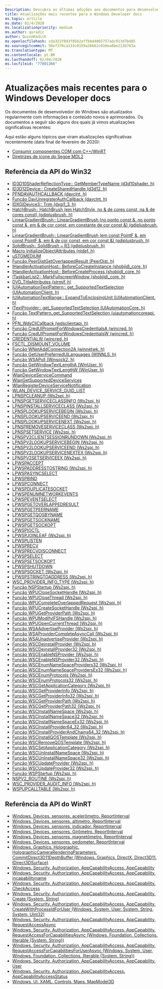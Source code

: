 ```yaml
---
Description: Descubra as últimas adições aos documentos para desenvolvedores do Windows.
title: Atualizações mais recentes para o Windows Developer docs
ms.topic: article
ms.date: 02/4/2020
ms.localizationpriority: medium
ms.author: quradic
author: QuinnRadich
ms.openlocfilehash: cda322f893f85b2affbbd4065757adc913d7b485
ms.sourcegitcommit: 58ef376ca133c0159a36b62c010ea8be213b763a
ms.translationtype: MT
ms.contentlocale: pt-BR
ms.lasthandoff: 02/04/2020
ms.locfileid: "77001366"
---
```

# <a name="latest-updates-to-the-windows-developer-docs"></a>Atualizações mais recentes para o Windows Developer docs

Os documentos de desenvolvedor do Windows são atualizados regularmente com informações e conteúdo novos e aprimorados. Os documentos a seguir são alguns dos quais já vimos atualizações significativas recentes:

Aqui estão alguns tópicos que viram atualizações significativas recentemente (data final de fevereiro de 2020):

<ul>
<li><a href="https://docs.microsoft.com/windows/uwp/cpp-and-winrt-apis/consume-com">Consumir componentes COM com C++/WinRT</a></li>
<li><a href="https://docs.microsoft.com/windows/uwp/design/style/segoe-ui-symbol-font">Diretrizes de ícone do Segoe MDL2</a></li>
</ul>

## <a name="win32-api-reference"></a>Referência da API do Win32

<ul>
<li><a href="https://docs.microsoft.com/windows/win32/api/d3d10shader/nf-d3d10shader-id3d10shaderreflectiontype-getmembertypename">ID3D10ShaderReflectionType:: GetMemberTypeName (d3d10shader. h)</a></li>
<li><a href="https://docs.microsoft.com/windows/win32/api/d3d12/nf-d3d12-id3d12device-createsharedhandle">ID3D12Device:: CreateSharedHandle (d3d12. h)</a></li>
<li><a href="https://docs.microsoft.com/windows/win32/api/davclnt/nc-davclnt-pfndavauthcallback">PFNDAVAUTHCALLBACK (davclnt. h)</a></li>
<li><a href="https://docs.microsoft.com/windows/win32/api/davclnt/nf-davclnt-davunregisterauthcallback">Função DavUnregisterAuthCallback (davclnt. h)</a></li>
<li><a href="https://docs.microsoft.com/windows/win32/api/dxgi1_3/nf-dxgi1_3-idxgidevice3-trim">IDXGIDevice3:: Trim (dxgi1_3. h)</a></li>
<li><a href="https://docs.microsoft.com/windows/win32/api/gdiplusbrush/nf-gdiplusbrush-hatchbrush-hatchbrush(inhatchstyle_inconstcolor__inconstcolor_)">HatchBrush:: HatchBrush (em HatchStyle, no & de cores const, na & de cores const) (gdiplusbrush. h)</a></li>
<li><a href="https://docs.microsoft.com/windows/win32/api/gdiplusbrush/nf-gdiplusbrush-lineargradientbrush-lineargradientbrush(inconstpoint__inconstpoint__inconstcolor__inconstcolor_)">LinearGradientBrush:: LinearGradientBrush (no ponto const &, no ponto const &, em & de cor const, em constante de cor const &) (gdiplusbrush. h)</a></li>
<li><a href="https://docs.microsoft.com/windows/win32/api/gdiplusbrush/nf-gdiplusbrush-lineargradientbrush-lineargradientbrush(inconstpointf__inconstpointf__inconstcolor__inconstcolor_)">LinearGradientBrush:: LinearGradientBrush (em const PointF &, em const PointF &, em & de cor const, em cor const &) (gdiplusbrush. h)</a></li>
<li><a href="https://docs.microsoft.com/windows/win32/api/gdiplusbrush/nf-gdiplusbrush-solidbrush-solidbrush~r3">SolidBrush:: SolidBrush ~ R3 (gdiplusbrush. h)</a></li>
<li><a href="https://docs.microsoft.com/windows/win32/api/ntdef/nf-ntdef-initializeobjectattributes">Macro InitializeObjectAttributes (ntdef. h)</a></li>
<li><a href="https://docs.microsoft.com/windows/win32/api/objidl/ns-objidl-ustgmedium~r1">uSTGMEDIUM</a></li>
<li><a href="https://docs.microsoft.com/windows/win32/api/peerdist/nf-peerdist-peerdistgetoverlappedresult">Função PeerDistGetOverlappedResult (PeerDist. h)</a></li>
<li><a href="https://docs.microsoft.com/windows/win32/api/shobjidl_core/nf-shobjidl_core-ihandleractivationhost-beforecocreateinstance">IHandlerActivationHost:: BeforeCoCreateInstance (shobjidl_core. h)</a></li>
<li><a href="https://docs.microsoft.com/windows/win32/api/shobjidl_core/nf-shobjidl_core-ihandleractivationhost-beforecreateprocess">IHandlerActivationHost:: BeforeCreateProcess (shobjidl_core. h)</a></li>
<li><a href="https://docs.microsoft.com/windows/win32/api/shobjidl_core/nf-shobjidl_core-itaskbarlist2-markfullscreenwindow">ITaskbarList2:: MarkFullscreenWindow (shobjidl_core. h)</a></li>
<li><a href="https://docs.microsoft.com/windows/win32/api/strmif/ns-strmif-dvd_titleattributes">DVD_TitleAttributes (strmif. h)</a></li>
<li><a href="https://docs.microsoft.com/windows/win32/api/uiautomationclient/nf-uiautomationclient-iuiautomationtextpattern-get_supportedtextselection">IUIAutomationTextPattern:: get_SupportedTextSelection (UIAutomationClient. h)</a></li>
<li><a href="https://docs.microsoft.com/windows/win32/api/uiautomationclient/nf-uiautomationclient-iuiautomationtextrange-expandtoenclosingunit">IUIAutomationTextRange:: ExpandToEnclosingUnit (UIAutomationClient. h)</a></li>
<li><a href="https://docs.microsoft.com/windows/win32/api/uiautomationcore/nf-uiautomationcore-itextprovider-get_supportedtextselection">ITextProvider:: get_SupportedTextSelection (UIAutomationCore. h)</a></li>
<li><a href="https://docs.microsoft.com/windows/win32/api/uiautomationcoreapi/nf-uiautomationcoreapi-textpattern_get_supportedtextselection">Função TextPattern_get_SupportedTextSelection (uiautomationcoreapi. h)</a></li>
<li><a href="https://docs.microsoft.com/windows/win32/api/wdsclientapi/nc-wdsclientapi-pfn_wdsclicallback">PFN_WdsCliCallback (wdsclientapi. h)</a></li>
<li><a href="https://docs.microsoft.com/windows/win32/api/wincred/nf-wincred-creduipromptforwindowscredentialsa">Função CredUIPromptForWindowsCredentialsA (wincred. h)</a></li>
<li><a href="https://docs.microsoft.com/windows/win32/api/wincred/nf-wincred-creduipromptforwindowscredentialsw">Função CredUIPromptForWindowsCredentialsW (wincred. h)</a></li>
<li><a href="https://docs.microsoft.com/windows/win32/api/wincred/ns-wincred-credentialw">CREDENTIALW (wincred. h)</a></li>
<li><a href="https://docs.microsoft.com/windows/win32/api/winioctl/ni-winioctl-fsctl_dismount_volume">FSCTL_DISMOUNT_VOLUME</a></li>
<li><a href="https://docs.microsoft.com/windows/win32/api/winnetwk/nf-winnetwk-wnetaddconnection2a">Função WNetAddConnection2A (winnetwk. h)</a></li>
<li><a href="https://docs.microsoft.com/windows/win32/api/winnls/nf-winnls-getuserpreferreduilanguages">Função GetUserPreferredUILanguages (WINNLS. h)</a></li>
<li><a href="https://docs.microsoft.com/windows/win32/api/winsock2/nf-winsock2-wsapoll">Função WSAPoll (Winsock2. h)</a></li>
<li><a href="https://docs.microsoft.com/windows/win32/api/winuser/nf-winuser-getwindowtextlengtha">Função GetWindowTextLengthA (WinUser. h)</a></li>
<li><a href="https://docs.microsoft.com/windows/win32/api/winuser/nf-winuser-getwindowtextlengthw">Função GetWindowTextLengthW (WinUser. h)</a></li>
<li><a href="https://docs.microsoft.com/windows/win32/api/wlanapi/nf-wlanapi-wlandeviceservicecommand">WlanDeviceServiceCommand</a></li>
<li><a href="https://docs.microsoft.com/windows/win32/api/wlanapi/nf-wlanapi-wlangetsupporteddeviceservices">WlanGetSupportedDeviceServices</a></li>
<li><a href="https://docs.microsoft.com/windows/win32/api/wlanapi/nf-wlanapi-wlanregisterdeviceservicenotification">WlanRegisterDeviceServiceNotification</a></li>
<li><a href="https://docs.microsoft.com/windows/win32/api/wlanapi/ns-wlanapi-wlan_device_service_guid_list">WLAN_DEVICE_SERVICE_GUID_LIST</a></li>
<li><a href="https://docs.microsoft.com/windows/win32/api/ws2spi/nc-ws2spi-lpnspcleanup">LPNSPCLEANUP (Ws2spi. h)</a></li>
<li><a href="https://docs.microsoft.com/windows/win32/api/ws2spi/nc-ws2spi-lpnspgetserviceclassinfo">LPNSPGETSERVICECLASSINFO (Ws2spi. h)</a></li>
<li><a href="https://docs.microsoft.com/windows/win32/api/ws2spi/nc-ws2spi-lpnspinstallserviceclass">LPNSPINSTALLSERVICECLASS (Ws2spi. h)</a></li>
<li><a href="https://docs.microsoft.com/windows/win32/api/ws2spi/nc-ws2spi-lpnsplookupservicebegin">LPNSPLOOKUPSERVICEBEGIN (Ws2spi. h)</a></li>
<li><a href="https://docs.microsoft.com/windows/win32/api/ws2spi/nc-ws2spi-lpnsplookupserviceend">LPNSPLOOKUPSERVICEEND (Ws2spi. h)</a></li>
<li><a href="https://docs.microsoft.com/windows/win32/api/ws2spi/nc-ws2spi-lpnsplookupservicenext">LPNSPLOOKUPSERVICENEXT (Ws2spi. h)</a></li>
<li><a href="https://docs.microsoft.com/windows/win32/api/ws2spi/nc-ws2spi-lpnspremoveserviceclass">LPNSPREMOVESERVICECLASS (Ws2spi. h)</a></li>
<li><a href="https://docs.microsoft.com/windows/win32/api/ws2spi/nc-ws2spi-lpnspsetservice">LPNSPSETSERVICE (Ws2spi. h)</a></li>
<li><a href="https://docs.microsoft.com/windows/win32/api/ws2spi/nc-ws2spi-lpnspv2clientsessionrundown">LPNSPV2CLIENTSESSIONRUNDOWN (Ws2spi. h)</a></li>
<li><a href="https://docs.microsoft.com/windows/win32/api/ws2spi/nc-ws2spi-lpnspv2lookupservicebegin">LPNSPV2LOOKUPSERVICEBEGIN (Ws2spi. h)</a></li>
<li><a href="https://docs.microsoft.com/windows/win32/api/ws2spi/nc-ws2spi-lpnspv2lookupserviceend">LPNSPV2LOOKUPSERVICEEND (Ws2spi. h)</a></li>
<li><a href="https://docs.microsoft.com/windows/win32/api/ws2spi/nc-ws2spi-lpnspv2lookupservicenextex">LPNSPV2LOOKUPSERVICENEXTEX (Ws2spi. h)</a></li>
<li><a href="https://docs.microsoft.com/windows/win32/api/ws2spi/nc-ws2spi-lpnspv2setserviceex">LPNSPV2SETSERVICEEX (Ws2spi. h)</a></li>
<li><a href="https://docs.microsoft.com/windows/win32/api/ws2spi/nc-ws2spi-lpwspaccept">LPWSPACCEPT</a></li>
<li><a href="https://docs.microsoft.com/windows/win32/api/ws2spi/nc-ws2spi-lpwspaddresstostring">LPWSPADDRESSTOSTRING (Ws2spi. h)</a></li>
<li><a href="https://docs.microsoft.com/windows/win32/api/ws2spi/nc-ws2spi-lpwspasyncselect">LPWSPASYNCSELECT</a></li>
<li><a href="https://docs.microsoft.com/windows/win32/api/ws2spi/nc-ws2spi-lpwspbind">LPWSPBIND</a></li>
<li><a href="https://docs.microsoft.com/windows/win32/api/ws2spi/nc-ws2spi-lpwspconnect">LPWSPCONNECT</a></li>
<li><a href="https://docs.microsoft.com/windows/win32/api/ws2spi/nc-ws2spi-lpwspduplicatesocket">LPWSPDUPLICATESOCKET</a></li>
<li><a href="https://docs.microsoft.com/windows/win32/api/ws2spi/nc-ws2spi-lpwspenumnetworkevents">LPWSPENUMNETWORKEVENTS</a></li>
<li><a href="https://docs.microsoft.com/windows/win32/api/ws2spi/nc-ws2spi-lpwspeventselect">LPWSPEVENTSELECT</a></li>
<li><a href="https://docs.microsoft.com/windows/win32/api/ws2spi/nc-ws2spi-lpwspgetoverlappedresult">LPWSPGETOVERLAPPEDRESULT</a></li>
<li><a href="https://docs.microsoft.com/windows/win32/api/ws2spi/nc-ws2spi-lpwspgetpeername">LPWSPGETPEERNAME</a></li>
<li><a href="https://docs.microsoft.com/windows/win32/api/ws2spi/nc-ws2spi-lpwspgetqosbyname">LPWSPGETQOSBYNAME</a></li>
<li><a href="https://docs.microsoft.com/windows/win32/api/ws2spi/nc-ws2spi-lpwspgetsockname">LPWSPGETSOCKNAME</a></li>
<li><a href="https://docs.microsoft.com/windows/win32/api/ws2spi/nc-ws2spi-lpwspgetsockopt">LPWSPGETSOCKOPT</a></li>
<li><a href="https://docs.microsoft.com/windows/win32/api/ws2spi/nc-ws2spi-lpwspioctl">LPWSPIOCTL</a></li>
<li><a href="https://docs.microsoft.com/windows/win32/api/ws2spi/nc-ws2spi-lpwspjoinleaf">LPWSPJOINLEAF (Ws2spi. h)</a></li>
<li><a href="https://docs.microsoft.com/windows/win32/api/ws2spi/nc-ws2spi-lpwsplisten">LPWSPLISTEN</a></li>
<li><a href="https://docs.microsoft.com/windows/win32/api/ws2spi/nc-ws2spi-lpwsprecv">LPWSPRECV</a></li>
<li><a href="https://docs.microsoft.com/windows/win32/api/ws2spi/nc-ws2spi-lpwsprecvdisconnect">LPWSPRECVDISCONNECT</a></li>
<li><a href="https://docs.microsoft.com/windows/win32/api/ws2spi/nc-ws2spi-lpwspselect">LPWSPSELECT</a></li>
<li><a href="https://docs.microsoft.com/windows/win32/api/ws2spi/nc-ws2spi-lpwspsetsockopt">LPWSPSETSOCKOPT</a></li>
<li><a href="https://docs.microsoft.com/windows/win32/api/ws2spi/nc-ws2spi-lpwspshutdown">LPWSPSHUTDOWN</a></li>
<li><a href="https://docs.microsoft.com/windows/win32/api/ws2spi/nc-ws2spi-lpwspsocket">LPWSPSOCKET (Ws2spi. h)</a></li>
<li><a href="https://docs.microsoft.com/windows/win32/api/ws2spi/nc-ws2spi-lpwspstringtoaddress">LPWSPSTRINGTOADDRESS (Ws2spi. h)</a></li>
<li><a href="https://docs.microsoft.com/windows/win32/api/ws2spi/ne-ws2spi-wsc_provider_info_type">WSC_PROVIDER_INFO_TYPE (Ws2spi. h)</a></li>
<li><a href="https://docs.microsoft.com/windows/win32/api/ws2spi/nf-ws2spi-nspstartup">Função NSPStartup (Ws2spi. h)</a></li>
<li><a href="https://docs.microsoft.com/windows/win32/api/ws2spi/nf-ws2spi-wpuclosesockethandle">Função WPUCloseSocketHandle (Ws2spi. h)</a></li>
<li><a href="https://docs.microsoft.com/windows/win32/api/ws2spi/nf-ws2spi-wpuclosethread">Função WPUCloseThread (Ws2spi. h)</a></li>
<li><a href="https://docs.microsoft.com/windows/win32/api/ws2spi/nf-ws2spi-wpucompleteoverlappedrequest">Função WPUCompleteOverlappedRequest (Ws2spi. h)</a></li>
<li><a href="https://docs.microsoft.com/windows/win32/api/ws2spi/nf-ws2spi-wpucreatesockethandle">Função WPUCreateSocketHandle (Ws2spi. h)</a></li>
<li><a href="https://docs.microsoft.com/windows/win32/api/ws2spi/nf-ws2spi-wpugetproviderpath">Função WPUGetProviderPath (Ws2spi. h)</a></li>
<li><a href="https://docs.microsoft.com/windows/win32/api/ws2spi/nf-ws2spi-wpumodifyifshandle">Função WPUModifyIFSHandle (Ws2spi. h)</a></li>
<li><a href="https://docs.microsoft.com/windows/win32/api/ws2spi/nf-ws2spi-wpuopencurrentthread">Função WPUOpenCurrentThread (Ws2spi. h)</a></li>
<li><a href="https://docs.microsoft.com/windows/win32/api/ws2spi/nf-ws2spi-wsaadvertiseprovider">Função WSAAdvertiseProvider (Ws2spi. h)</a></li>
<li><a href="https://docs.microsoft.com/windows/win32/api/ws2spi/nf-ws2spi-wsaprovidercompleteasynccall">Função WSAProviderCompleteAsyncCall (Ws2spi. h)</a></li>
<li><a href="https://docs.microsoft.com/windows/win32/api/ws2spi/nf-ws2spi-wsaunadvertiseprovider">Função WSAUnadvertiseProvider (Ws2spi. h)</a></li>
<li><a href="https://docs.microsoft.com/windows/win32/api/ws2spi/nf-ws2spi-wscdeinstallprovider">Função WSCDeinstallProvider (Ws2spi. h)</a></li>
<li><a href="https://docs.microsoft.com/windows/win32/api/ws2spi/nf-ws2spi-wscdeinstallprovider32">Função WSCDeinstallProvider32 (Ws2spi. h)</a></li>
<li><a href="https://docs.microsoft.com/windows/win32/api/ws2spi/nf-ws2spi-wscenablensprovider">Função WSCEnableNSProvider (Ws2spi. h)</a></li>
<li><a href="https://docs.microsoft.com/windows/win32/api/ws2spi/nf-ws2spi-wscenablensprovider32">Função WSCEnableNSProvider32 (Ws2spi. h)</a></li>
<li><a href="https://docs.microsoft.com/windows/win32/api/ws2spi/nf-ws2spi-wscenumnamespaceproviders32">Função WSCEnumNameSpaceProviders32 (Ws2spi. h)</a></li>
<li><a href="https://docs.microsoft.com/windows/win32/api/ws2spi/nf-ws2spi-wscenumnamespaceprovidersex32">Função WSCEnumNameSpaceProvidersEx32 (Ws2spi. h)</a></li>
<li><a href="https://docs.microsoft.com/windows/win32/api/ws2spi/nf-ws2spi-wscenumprotocols">Função WSCEnumProtocols (Ws2spi. h)</a></li>
<li><a href="https://docs.microsoft.com/windows/win32/api/ws2spi/nf-ws2spi-wscenumprotocols32">Função WSCEnumProtocols32 (Ws2spi. h)</a></li>
<li><a href="https://docs.microsoft.com/windows/win32/api/ws2spi/nf-ws2spi-wscgetapplicationcategory">Função WSCGetApplicationCategory (Ws2spi. h)</a></li>
<li><a href="https://docs.microsoft.com/windows/win32/api/ws2spi/nf-ws2spi-wscgetproviderinfo">Função WSCGetProviderInfo (Ws2spi. h)</a></li>
<li><a href="https://docs.microsoft.com/windows/win32/api/ws2spi/nf-ws2spi-wscgetproviderinfo32">Função WSCGetProviderInfo32 (Ws2spi. h)</a></li>
<li><a href="https://docs.microsoft.com/windows/win32/api/ws2spi/nf-ws2spi-wscgetproviderpath">Função WSCGetProviderPath (Ws2spi. h)</a></li>
<li><a href="https://docs.microsoft.com/windows/win32/api/ws2spi/nf-ws2spi-wscgetproviderpath32">Função WSCGetProviderPath32 (Ws2spi. h)</a></li>
<li><a href="https://docs.microsoft.com/windows/win32/api/ws2spi/nf-ws2spi-wscinstallnamespace">Função WSCInstallNameSpace (Ws2spi. h)</a></li>
<li><a href="https://docs.microsoft.com/windows/win32/api/ws2spi/nf-ws2spi-wscinstallnamespace32">Função WSCInstallNameSpace32 (Ws2spi. h)</a></li>
<li><a href="https://docs.microsoft.com/windows/win32/api/ws2spi/nf-ws2spi-wscinstallnamespaceex32">Função WSCInstallNameSpaceEx32 (Ws2spi. h)</a></li>
<li><a href="https://docs.microsoft.com/windows/win32/api/ws2spi/nf-ws2spi-wscinstallprovider64_32">Função WSCInstallProvider64_32 (Ws2spi. h)</a></li>
<li><a href="https://docs.microsoft.com/windows/win32/api/ws2spi/nf-ws2spi-wscinstallproviderandchains64_32">Função WSCInstallProviderAndChains64_32 (Ws2spi. h)</a></li>
<li><a href="https://docs.microsoft.com/windows/win32/api/ws2spi/nf-ws2spi-wscinstallqostemplate">Função WSCInstallQOSTemplate (Ws2spi. h)</a></li>
<li><a href="https://docs.microsoft.com/windows/win32/api/ws2spi/nf-ws2spi-wscremoveqostemplate">Função WSCRemoveQOSTemplate (Ws2spi. h)</a></li>
<li><a href="https://docs.microsoft.com/windows/win32/api/ws2spi/nf-ws2spi-wscsetapplicationcategory">Função WSCSetApplicationCategory (Ws2spi. h)</a></li>
<li><a href="https://docs.microsoft.com/windows/win32/api/ws2spi/nf-ws2spi-wscuninstallnamespace">Função WSCUnInstallNameSpace (Ws2spi. h)</a></li>
<li><a href="https://docs.microsoft.com/windows/win32/api/ws2spi/nf-ws2spi-wscuninstallnamespace32">Função WSCUnInstallNameSpace32 (Ws2spi. h)</a></li>
<li><a href="https://docs.microsoft.com/windows/win32/api/ws2Already up to date.
spi/nf-ws2spi-wscupdateprovider">Função WSCUpdateProvider (Ws2spi. h)</a></li>
<li><a href="https://docs.microsoft.com/windows/win32/api/ws2spi/nf-ws2spi-wscupdateprovider32">Função WSCUpdateProvider32 (Ws2spi. h)</a></li>
<li><a href="https://docs.microsoft.com/windows/win32/api/ws2spi/nf-ws2spi-wspstartup">Função WSPStartup (Ws2spi. h)</a></li>
<li><a href="https://docs.microsoft.com/windows/win32/api/ws2spi/ns-ws2spi-nspv2_routine">NSPV2_ROUTINE (Ws2spi. h)</a></li>
<li><a href="https://docs.microsoft.com/windows/win32/api/ws2spi/ns-ws2spi-wsc_provider_audit_info">WSC_PROVIDER_AUDIT_INFO (Ws2spi. h)</a></li>
<li><a href="https://docs.microsoft.com/windows/win32/api/ws2spi/ns-ws2spi-wspupcalltable">WSPUPCALLTABLE (Ws2spi. h)</a></li>
</ul>

## <a name="winrt-api-reference"></a>Referência da API do WinRT

<ul>
<li><a href="https://docs.microsoft.com/uwp/api/windows.devices.sensors.accelerometer.reportinterval">Windows. Devices. sensores. acelerômetro. ReportInterval</a></li>
<li><a href="https://docs.microsoft.com/uwp/api/windows.devices.sensors.altimeter.reportinterval">Windows. Devices. sensores. altímetro. ReportInterval</a></li>
<li><a href="https://docs.microsoft.com/uwp/api/windows.devices.sensors.barometer.reportinterval">Windows. Devices. sensores. indicador. ReportInterval</a></li>
<li><a href="https://docs.microsoft.com/uwp/api/windows.devices.sensors.gyrometer.reportinterval">Windows. Devices. sensores. Girômetro. ReportInterval</a></li>
<li><a href="https://docs.microsoft.com/uwp/api/windows.devices.sensors.magnetometer.reportinterval">Windows. Devices. sensores. magnetômetro. ReportInterval</a></li>
<li><a href="https://docs.microsoft.com/uwp/api/windows.devices.sensors.pedometer.reportinterval">Windows. Devices. sensores. pedometer. ReportInterval</a></li>
<li><a href="https://docs.microsoft.com/uwp/api/windows.graphics.holographic.holographiccamerarenderingparameters.commitdirect3d11depthbuffer">Windows. Graphics. Holographic. HolographicCameraRenderingParameters. CommitDirect3D11DepthBuffer (Windows. Graphics. DirectX. Direct3D11. IDirect3DSurface)</a></li>
<li><a href="https://docs.microsoft.com/uwp/api/windows.security.authorization.appcapabilityaccess.appcapability">Windows. Security. Authorization. AppCapabilityAccess. AppCapability</a></li>
<li><a href="https://docs.microsoft.com/uwp/api/windows.security.authorization.appcapabilityaccess.appcapability.capabilityname">Windows. Security. Authorization. AppCapabilityAccess. AppCapability. incapabilityname</a></li>
<li><a href="https://docs.microsoft.com/uwp/api/windows.security.authorization.appcapabilityaccess.appcapability.checkaccess">Windows. Security. Authorization. AppCapabilityAccess. AppCapability. CheckAccess</a></li>
<li><a href="https://docs.microsoft.com/uwp/api/windows.security.authorization.appcapabilityaccess.appcapability.create">Windows. Security. Authorization. AppCapabilityAccess. AppCapability. Create (System. String)</a></li>
<li><a href="https://docs.microsoft.com/uwp/api/windows.security.authorization.appcapabilityaccess.appcapability.createwithprocessidforuser">Windows. Security. Authorization. AppCapabilityAccess. AppCapability. CreateWithProcessIdForUser (Windows. System. User, System. String, System. UInt32)</a></li>
<li><a href="https://docs.microsoft.com/uwp/api/windows.security.authorization.appcapabilityaccess.appcapability.requestaccessasync">Windows. Security. Authorization. AppCapabilityAccess. AppCapability. RequestAccessAsync</a></li>
<li><a href="https://docs.microsoft.com/uwp/api/windows.security.authorization.appcapabilityaccess.appcapability.requestaccessforcapabilitiesasync">Windows. Security. Authorization. AppCapabilityAccess. AppCapability. RequestAccessForCapabilitiesAsync (Windows. Foundation. Collections. IIterable {System. String})</a></li>
<li><a href="https://docs.microsoft.com/uwp/api/windows.security.authorization.appcapabilityaccess.appcapability.requestaccessforcapabilitiesforuserasync">Windows. Security. Authorization. AppCapabilityAccess. AppCapability. RequestAccessForCapabilitiesForUserAsync (Windows. System. User, Windows. Foundation. Collections. IIterable {System. String})</a></li>
<li><a href="https://docs.microsoft.com/uwp/api/windows.security.authorization.appcapabilityaccess.appcapability.user">Windows. Security. Authorization. AppCapabilityAccess. AppCapability. User</a></li>
<li><a href="https://docs.microsoft.com/uwp/api/windows.security.authorization.appcapabilityaccess.appcapabilityaccessstatus">Windows. Security. Authorization. AppCapabilityAccess. AppCapabilityAccessStatus</a></li>
<li><a href="https://docs.microsoft.com/uwp/api/windows.ui.xaml.controls.maps.mapmodel3d">Windows. UI. XAML. Controls. Maps. MapModel3D</a></li>
</ul>
